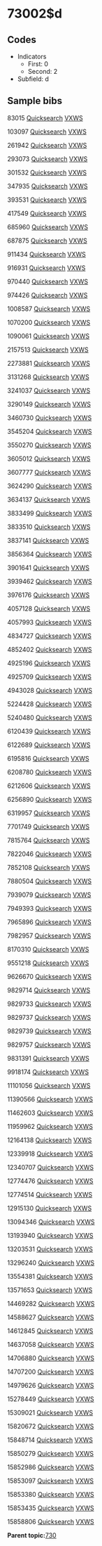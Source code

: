 # 73002$d

## Codes

-   Indicators
    -   First: 0
    -   Second: 2
-   Subfield: d

## Sample bibs

83015 [Quicksearch](https://search.library.yale.edu/catalog/83015) [VXWS](http://prodorbis.library.yale.edu:7014/vxws/GetHoldingsService?bibId=83015)

103097 [Quicksearch](https://search.library.yale.edu/catalog/103097) [VXWS](http://prodorbis.library.yale.edu:7014/vxws/GetHoldingsService?bibId=103097)

261942 [Quicksearch](https://search.library.yale.edu/catalog/261942) [VXWS](http://prodorbis.library.yale.edu:7014/vxws/GetHoldingsService?bibId=261942)

293073 [Quicksearch](https://search.library.yale.edu/catalog/293073) [VXWS](http://prodorbis.library.yale.edu:7014/vxws/GetHoldingsService?bibId=293073)

301532 [Quicksearch](https://search.library.yale.edu/catalog/301532) [VXWS](http://prodorbis.library.yale.edu:7014/vxws/GetHoldingsService?bibId=301532)

347935 [Quicksearch](https://search.library.yale.edu/catalog/347935) [VXWS](http://prodorbis.library.yale.edu:7014/vxws/GetHoldingsService?bibId=347935)

393531 [Quicksearch](https://search.library.yale.edu/catalog/393531) [VXWS](http://prodorbis.library.yale.edu:7014/vxws/GetHoldingsService?bibId=393531)

417549 [Quicksearch](https://search.library.yale.edu/catalog/417549) [VXWS](http://prodorbis.library.yale.edu:7014/vxws/GetHoldingsService?bibId=417549)

685960 [Quicksearch](https://search.library.yale.edu/catalog/685960) [VXWS](http://prodorbis.library.yale.edu:7014/vxws/GetHoldingsService?bibId=685960)

687875 [Quicksearch](https://search.library.yale.edu/catalog/687875) [VXWS](http://prodorbis.library.yale.edu:7014/vxws/GetHoldingsService?bibId=687875)

911434 [Quicksearch](https://search.library.yale.edu/catalog/911434) [VXWS](http://prodorbis.library.yale.edu:7014/vxws/GetHoldingsService?bibId=911434)

916931 [Quicksearch](https://search.library.yale.edu/catalog/916931) [VXWS](http://prodorbis.library.yale.edu:7014/vxws/GetHoldingsService?bibId=916931)

970440 [Quicksearch](https://search.library.yale.edu/catalog/970440) [VXWS](http://prodorbis.library.yale.edu:7014/vxws/GetHoldingsService?bibId=970440)

974426 [Quicksearch](https://search.library.yale.edu/catalog/974426) [VXWS](http://prodorbis.library.yale.edu:7014/vxws/GetHoldingsService?bibId=974426)

1008587 [Quicksearch](https://search.library.yale.edu/catalog/1008587) [VXWS](http://prodorbis.library.yale.edu:7014/vxws/GetHoldingsService?bibId=1008587)

1070200 [Quicksearch](https://search.library.yale.edu/catalog/1070200) [VXWS](http://prodorbis.library.yale.edu:7014/vxws/GetHoldingsService?bibId=1070200)

1090061 [Quicksearch](https://search.library.yale.edu/catalog/1090061) [VXWS](http://prodorbis.library.yale.edu:7014/vxws/GetHoldingsService?bibId=1090061)

2157513 [Quicksearch](https://search.library.yale.edu/catalog/2157513) [VXWS](http://prodorbis.library.yale.edu:7014/vxws/GetHoldingsService?bibId=2157513)

2273881 [Quicksearch](https://search.library.yale.edu/catalog/2273881) [VXWS](http://prodorbis.library.yale.edu:7014/vxws/GetHoldingsService?bibId=2273881)

3131268 [Quicksearch](https://search.library.yale.edu/catalog/3131268) [VXWS](http://prodorbis.library.yale.edu:7014/vxws/GetHoldingsService?bibId=3131268)

3241037 [Quicksearch](https://search.library.yale.edu/catalog/3241037) [VXWS](http://prodorbis.library.yale.edu:7014/vxws/GetHoldingsService?bibId=3241037)

3290149 [Quicksearch](https://search.library.yale.edu/catalog/3290149) [VXWS](http://prodorbis.library.yale.edu:7014/vxws/GetHoldingsService?bibId=3290149)

3460730 [Quicksearch](https://search.library.yale.edu/catalog/3460730) [VXWS](http://prodorbis.library.yale.edu:7014/vxws/GetHoldingsService?bibId=3460730)

3545204 [Quicksearch](https://search.library.yale.edu/catalog/3545204) [VXWS](http://prodorbis.library.yale.edu:7014/vxws/GetHoldingsService?bibId=3545204)

3550270 [Quicksearch](https://search.library.yale.edu/catalog/3550270) [VXWS](http://prodorbis.library.yale.edu:7014/vxws/GetHoldingsService?bibId=3550270)

3605012 [Quicksearch](https://search.library.yale.edu/catalog/3605012) [VXWS](http://prodorbis.library.yale.edu:7014/vxws/GetHoldingsService?bibId=3605012)

3607777 [Quicksearch](https://search.library.yale.edu/catalog/3607777) [VXWS](http://prodorbis.library.yale.edu:7014/vxws/GetHoldingsService?bibId=3607777)

3624290 [Quicksearch](https://search.library.yale.edu/catalog/3624290) [VXWS](http://prodorbis.library.yale.edu:7014/vxws/GetHoldingsService?bibId=3624290)

3634137 [Quicksearch](https://search.library.yale.edu/catalog/3634137) [VXWS](http://prodorbis.library.yale.edu:7014/vxws/GetHoldingsService?bibId=3634137)

3833499 [Quicksearch](https://search.library.yale.edu/catalog/3833499) [VXWS](http://prodorbis.library.yale.edu:7014/vxws/GetHoldingsService?bibId=3833499)

3833510 [Quicksearch](https://search.library.yale.edu/catalog/3833510) [VXWS](http://prodorbis.library.yale.edu:7014/vxws/GetHoldingsService?bibId=3833510)

3837141 [Quicksearch](https://search.library.yale.edu/catalog/3837141) [VXWS](http://prodorbis.library.yale.edu:7014/vxws/GetHoldingsService?bibId=3837141)

3856364 [Quicksearch](https://search.library.yale.edu/catalog/3856364) [VXWS](http://prodorbis.library.yale.edu:7014/vxws/GetHoldingsService?bibId=3856364)

3901641 [Quicksearch](https://search.library.yale.edu/catalog/3901641) [VXWS](http://prodorbis.library.yale.edu:7014/vxws/GetHoldingsService?bibId=3901641)

3939462 [Quicksearch](https://search.library.yale.edu/catalog/3939462) [VXWS](http://prodorbis.library.yale.edu:7014/vxws/GetHoldingsService?bibId=3939462)

3976176 [Quicksearch](https://search.library.yale.edu/catalog/3976176) [VXWS](http://prodorbis.library.yale.edu:7014/vxws/GetHoldingsService?bibId=3976176)

4057128 [Quicksearch](https://search.library.yale.edu/catalog/4057128) [VXWS](http://prodorbis.library.yale.edu:7014/vxws/GetHoldingsService?bibId=4057128)

4057993 [Quicksearch](https://search.library.yale.edu/catalog/4057993) [VXWS](http://prodorbis.library.yale.edu:7014/vxws/GetHoldingsService?bibId=4057993)

4834727 [Quicksearch](https://search.library.yale.edu/catalog/4834727) [VXWS](http://prodorbis.library.yale.edu:7014/vxws/GetHoldingsService?bibId=4834727)

4852402 [Quicksearch](https://search.library.yale.edu/catalog/4852402) [VXWS](http://prodorbis.library.yale.edu:7014/vxws/GetHoldingsService?bibId=4852402)

4925196 [Quicksearch](https://search.library.yale.edu/catalog/4925196) [VXWS](http://prodorbis.library.yale.edu:7014/vxws/GetHoldingsService?bibId=4925196)

4925709 [Quicksearch](https://search.library.yale.edu/catalog/4925709) [VXWS](http://prodorbis.library.yale.edu:7014/vxws/GetHoldingsService?bibId=4925709)

4943028 [Quicksearch](https://search.library.yale.edu/catalog/4943028) [VXWS](http://prodorbis.library.yale.edu:7014/vxws/GetHoldingsService?bibId=4943028)

5224428 [Quicksearch](https://search.library.yale.edu/catalog/5224428) [VXWS](http://prodorbis.library.yale.edu:7014/vxws/GetHoldingsService?bibId=5224428)

5240480 [Quicksearch](https://search.library.yale.edu/catalog/5240480) [VXWS](http://prodorbis.library.yale.edu:7014/vxws/GetHoldingsService?bibId=5240480)

6120439 [Quicksearch](https://search.library.yale.edu/catalog/6120439) [VXWS](http://prodorbis.library.yale.edu:7014/vxws/GetHoldingsService?bibId=6120439)

6122689 [Quicksearch](https://search.library.yale.edu/catalog/6122689) [VXWS](http://prodorbis.library.yale.edu:7014/vxws/GetHoldingsService?bibId=6122689)

6195816 [Quicksearch](https://search.library.yale.edu/catalog/6195816) [VXWS](http://prodorbis.library.yale.edu:7014/vxws/GetHoldingsService?bibId=6195816)

6208780 [Quicksearch](https://search.library.yale.edu/catalog/6208780) [VXWS](http://prodorbis.library.yale.edu:7014/vxws/GetHoldingsService?bibId=6208780)

6212606 [Quicksearch](https://search.library.yale.edu/catalog/6212606) [VXWS](http://prodorbis.library.yale.edu:7014/vxws/GetHoldingsService?bibId=6212606)

6256890 [Quicksearch](https://search.library.yale.edu/catalog/6256890) [VXWS](http://prodorbis.library.yale.edu:7014/vxws/GetHoldingsService?bibId=6256890)

6319957 [Quicksearch](https://search.library.yale.edu/catalog/6319957) [VXWS](http://prodorbis.library.yale.edu:7014/vxws/GetHoldingsService?bibId=6319957)

7701749 [Quicksearch](https://search.library.yale.edu/catalog/7701749) [VXWS](http://prodorbis.library.yale.edu:7014/vxws/GetHoldingsService?bibId=7701749)

7815764 [Quicksearch](https://search.library.yale.edu/catalog/7815764) [VXWS](http://prodorbis.library.yale.edu:7014/vxws/GetHoldingsService?bibId=7815764)

7822046 [Quicksearch](https://search.library.yale.edu/catalog/7822046) [VXWS](http://prodorbis.library.yale.edu:7014/vxws/GetHoldingsService?bibId=7822046)

7852108 [Quicksearch](https://search.library.yale.edu/catalog/7852108) [VXWS](http://prodorbis.library.yale.edu:7014/vxws/GetHoldingsService?bibId=7852108)

7880504 [Quicksearch](https://search.library.yale.edu/catalog/7880504) [VXWS](http://prodorbis.library.yale.edu:7014/vxws/GetHoldingsService?bibId=7880504)

7939079 [Quicksearch](https://search.library.yale.edu/catalog/7939079) [VXWS](http://prodorbis.library.yale.edu:7014/vxws/GetHoldingsService?bibId=7939079)

7949393 [Quicksearch](https://search.library.yale.edu/catalog/7949393) [VXWS](http://prodorbis.library.yale.edu:7014/vxws/GetHoldingsService?bibId=7949393)

7965896 [Quicksearch](https://search.library.yale.edu/catalog/7965896) [VXWS](http://prodorbis.library.yale.edu:7014/vxws/GetHoldingsService?bibId=7965896)

7982957 [Quicksearch](https://search.library.yale.edu/catalog/7982957) [VXWS](http://prodorbis.library.yale.edu:7014/vxws/GetHoldingsService?bibId=7982957)

8170310 [Quicksearch](https://search.library.yale.edu/catalog/8170310) [VXWS](http://prodorbis.library.yale.edu:7014/vxws/GetHoldingsService?bibId=8170310)

9551218 [Quicksearch](https://search.library.yale.edu/catalog/9551218) [VXWS](http://prodorbis.library.yale.edu:7014/vxws/GetHoldingsService?bibId=9551218)

9626670 [Quicksearch](https://search.library.yale.edu/catalog/9626670) [VXWS](http://prodorbis.library.yale.edu:7014/vxws/GetHoldingsService?bibId=9626670)

9829714 [Quicksearch](https://search.library.yale.edu/catalog/9829714) [VXWS](http://prodorbis.library.yale.edu:7014/vxws/GetHoldingsService?bibId=9829714)

9829733 [Quicksearch](https://search.library.yale.edu/catalog/9829733) [VXWS](http://prodorbis.library.yale.edu:7014/vxws/GetHoldingsService?bibId=9829733)

9829737 [Quicksearch](https://search.library.yale.edu/catalog/9829737) [VXWS](http://prodorbis.library.yale.edu:7014/vxws/GetHoldingsService?bibId=9829737)

9829739 [Quicksearch](https://search.library.yale.edu/catalog/9829739) [VXWS](http://prodorbis.library.yale.edu:7014/vxws/GetHoldingsService?bibId=9829739)

9829757 [Quicksearch](https://search.library.yale.edu/catalog/9829757) [VXWS](http://prodorbis.library.yale.edu:7014/vxws/GetHoldingsService?bibId=9829757)

9831391 [Quicksearch](https://search.library.yale.edu/catalog/9831391) [VXWS](http://prodorbis.library.yale.edu:7014/vxws/GetHoldingsService?bibId=9831391)

9918174 [Quicksearch](https://search.library.yale.edu/catalog/9918174) [VXWS](http://prodorbis.library.yale.edu:7014/vxws/GetHoldingsService?bibId=9918174)

11101056 [Quicksearch](https://search.library.yale.edu/catalog/11101056) [VXWS](http://prodorbis.library.yale.edu:7014/vxws/GetHoldingsService?bibId=11101056)

11390566 [Quicksearch](https://search.library.yale.edu/catalog/11390566) [VXWS](http://prodorbis.library.yale.edu:7014/vxws/GetHoldingsService?bibId=11390566)

11462603 [Quicksearch](https://search.library.yale.edu/catalog/11462603) [VXWS](http://prodorbis.library.yale.edu:7014/vxws/GetHoldingsService?bibId=11462603)

11959962 [Quicksearch](https://search.library.yale.edu/catalog/11959962) [VXWS](http://prodorbis.library.yale.edu:7014/vxws/GetHoldingsService?bibId=11959962)

12164138 [Quicksearch](https://search.library.yale.edu/catalog/12164138) [VXWS](http://prodorbis.library.yale.edu:7014/vxws/GetHoldingsService?bibId=12164138)

12339918 [Quicksearch](https://search.library.yale.edu/catalog/12339918) [VXWS](http://prodorbis.library.yale.edu:7014/vxws/GetHoldingsService?bibId=12339918)

12340707 [Quicksearch](https://search.library.yale.edu/catalog/12340707) [VXWS](http://prodorbis.library.yale.edu:7014/vxws/GetHoldingsService?bibId=12340707)

12774476 [Quicksearch](https://search.library.yale.edu/catalog/12774476) [VXWS](http://prodorbis.library.yale.edu:7014/vxws/GetHoldingsService?bibId=12774476)

12774514 [Quicksearch](https://search.library.yale.edu/catalog/12774514) [VXWS](http://prodorbis.library.yale.edu:7014/vxws/GetHoldingsService?bibId=12774514)

12915130 [Quicksearch](https://search.library.yale.edu/catalog/12915130) [VXWS](http://prodorbis.library.yale.edu:7014/vxws/GetHoldingsService?bibId=12915130)

13094346 [Quicksearch](https://search.library.yale.edu/catalog/13094346) [VXWS](http://prodorbis.library.yale.edu:7014/vxws/GetHoldingsService?bibId=13094346)

13193940 [Quicksearch](https://search.library.yale.edu/catalog/13193940) [VXWS](http://prodorbis.library.yale.edu:7014/vxws/GetHoldingsService?bibId=13193940)

13203531 [Quicksearch](https://search.library.yale.edu/catalog/13203531) [VXWS](http://prodorbis.library.yale.edu:7014/vxws/GetHoldingsService?bibId=13203531)

13296240 [Quicksearch](https://search.library.yale.edu/catalog/13296240) [VXWS](http://prodorbis.library.yale.edu:7014/vxws/GetHoldingsService?bibId=13296240)

13554381 [Quicksearch](https://search.library.yale.edu/catalog/13554381) [VXWS](http://prodorbis.library.yale.edu:7014/vxws/GetHoldingsService?bibId=13554381)

13571653 [Quicksearch](https://search.library.yale.edu/catalog/13571653) [VXWS](http://prodorbis.library.yale.edu:7014/vxws/GetHoldingsService?bibId=13571653)

14469282 [Quicksearch](https://search.library.yale.edu/catalog/14469282) [VXWS](http://prodorbis.library.yale.edu:7014/vxws/GetHoldingsService?bibId=14469282)

14588627 [Quicksearch](https://search.library.yale.edu/catalog/14588627) [VXWS](http://prodorbis.library.yale.edu:7014/vxws/GetHoldingsService?bibId=14588627)

14612845 [Quicksearch](https://search.library.yale.edu/catalog/14612845) [VXWS](http://prodorbis.library.yale.edu:7014/vxws/GetHoldingsService?bibId=14612845)

14637058 [Quicksearch](https://search.library.yale.edu/catalog/14637058) [VXWS](http://prodorbis.library.yale.edu:7014/vxws/GetHoldingsService?bibId=14637058)

14706880 [Quicksearch](https://search.library.yale.edu/catalog/14706880) [VXWS](http://prodorbis.library.yale.edu:7014/vxws/GetHoldingsService?bibId=14706880)

14707200 [Quicksearch](https://search.library.yale.edu/catalog/14707200) [VXWS](http://prodorbis.library.yale.edu:7014/vxws/GetHoldingsService?bibId=14707200)

14979626 [Quicksearch](https://search.library.yale.edu/catalog/14979626) [VXWS](http://prodorbis.library.yale.edu:7014/vxws/GetHoldingsService?bibId=14979626)

15278449 [Quicksearch](https://search.library.yale.edu/catalog/15278449) [VXWS](http://prodorbis.library.yale.edu:7014/vxws/GetHoldingsService?bibId=15278449)

15309021 [Quicksearch](https://search.library.yale.edu/catalog/15309021) [VXWS](http://prodorbis.library.yale.edu:7014/vxws/GetHoldingsService?bibId=15309021)

15820672 [Quicksearch](https://search.library.yale.edu/catalog/15820672) [VXWS](http://prodorbis.library.yale.edu:7014/vxws/GetHoldingsService?bibId=15820672)

15848714 [Quicksearch](https://search.library.yale.edu/catalog/15848714) [VXWS](http://prodorbis.library.yale.edu:7014/vxws/GetHoldingsService?bibId=15848714)

15850279 [Quicksearch](https://search.library.yale.edu/catalog/15850279) [VXWS](http://prodorbis.library.yale.edu:7014/vxws/GetHoldingsService?bibId=15850279)

15852986 [Quicksearch](https://search.library.yale.edu/catalog/15852986) [VXWS](http://prodorbis.library.yale.edu:7014/vxws/GetHoldingsService?bibId=15852986)

15853097 [Quicksearch](https://search.library.yale.edu/catalog/15853097) [VXWS](http://prodorbis.library.yale.edu:7014/vxws/GetHoldingsService?bibId=15853097)

15853380 [Quicksearch](https://search.library.yale.edu/catalog/15853380) [VXWS](http://prodorbis.library.yale.edu:7014/vxws/GetHoldingsService?bibId=15853380)

15853435 [Quicksearch](https://search.library.yale.edu/catalog/15853435) [VXWS](http://prodorbis.library.yale.edu:7014/vxws/GetHoldingsService?bibId=15853435)

15858806 [Quicksearch](https://search.library.yale.edu/catalog/15858806) [VXWS](http://prodorbis.library.yale.edu:7014/vxws/GetHoldingsService?bibId=15858806)

**Parent topic:**[730](../../tags/730/730.md)

